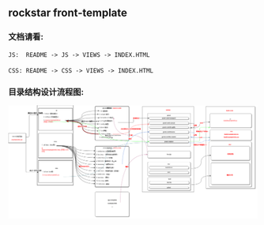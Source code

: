 ## rockstar front-template

### 文档请看:

```
JS:  README -> JS -> VIEWS -> INDEX.HTML

CSS: README -> CSS -> VIEWS -> INDEX.HTML
```

### 目录结构设计流程图:

![flow](./flow.png)